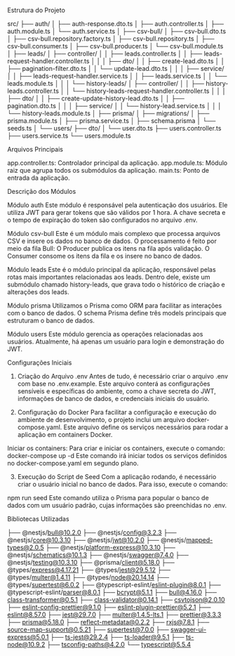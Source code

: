 Estrutura do Projeto

src/
├── auth/
│   ├── auth-response.dto.ts
│   ├── auth.controller.ts
│   ├── auth.module.ts
│   └── auth.service.ts
│
├── csv-bull/
│   ├── csv-bull.dto.ts
│   ├── csv-bull.repository.factory.ts
│   ├── csv-bull.repository.ts
│   ├── csv-bull.consumer.ts
│   ├── csv-bull.producer.ts
│   └── csv-bull.module.ts
│
├── leads/
│   ├── controller/
│   │   ├── leads.controller.ts
│   │   ├── leads-request-handler.controller.ts
│   │
│   ├── dto/
│   │   ├── create-lead.dto.ts
│   │   ├── pagination-filter.dto.ts
│   │   └── update-lead.dto.ts
│   │
│   ├── service/
│   │   ├── leads-request-handler.service.ts
│   │   ├── leads.service.ts
│   │   └── leads.module.ts
│   │
│   └── history-leads/
│       ├── controller/
│       │   ├── history-leads.controller.ts
│       │   └── history-leads-request-handler.controller.ts
│       │
│       ├── dto/
│       │   ├── create-update-history-lead.dto.ts
│       │   ├── pagination.dto.ts
│       │
│       ├── service/
│       │   └── history-lead.service.ts
│       │
│       └── history-leads.module.ts
│
├── prisma/
│   ├── migrations/
│   ├── prisma.module.ts
│   ├── prisma.service.ts
│   ├── schema.prisma
│   └── seeds.ts
│
└── users/
    ├── dto/
    │   └── user.dto.ts
    ├── users.controller.ts
    ├── users.service.ts
    └── users.module.ts


Arquivos Principais

app.controller.ts: Controlador principal da aplicação.
app.module.ts: Módulo raiz que agrupa todos os submódulos da aplicação.
main.ts: Ponto de entrada da aplicação.

Descrição dos Módulos

Módulo auth
Este módulo é responsável pela autenticação dos usuários. Ele utiliza JWT para gerar tokens que são válidos por 1 hora. A chave secreta e o tempo de expiração do token são configurados no arquivo .env.

Módulo csv-bull
Este é um módulo mais complexo que processa arquivos CSV e insere os dados no banco de dados. O processamento é feito por meio da fila Bull:
O Producer publica os itens na fila após validação.
O Consumer consome os itens da fila e os insere no banco de dados.

Módulo leads
Este é o módulo principal da aplicação, responsável pelas rotas mais importantes relacionadas aos leads. Dentro dele, existe um submódulo chamado history-leads, que grava todo o histórico de criação e alterações dos leads.

Módulo prisma
Utilizamos o Prisma como ORM para facilitar as interações com o banco de dados. O schema Prisma define três models principais que estruturam o banco de dados.

Módulo users
Este módulo gerencia as operações relacionadas aos usuários. Atualmente, há apenas um usuário para login e demonstração do JWT.

Configurações Iniciais

1. Criação do Arquivo .env
Antes de tudo, é necessário criar o arquivo .env com base no .env.example. Este arquivo conterá as configurações sensíveis e específicas do ambiente, como a chave secreta do JWT, informações de banco de dados, e credenciais iniciais do usuário.

2. Configuração do Docker
Para facilitar a configuração e execução do ambiente de desenvolvimento, o projeto inclui um arquivo docker-compose.yaml. Este arquivo define os serviços necessários para rodar a aplicação em containers Docker.

Iniciar os containers: 
Para criar e iniciar os containers, execute o comando:
docker-compose up -d
Este comando irá iniciar todos os serviços definidos no docker-compose.yaml em segundo plano.

3. Execução do Script de Seed
Com a aplicação rodando, é necessário criar o usuário inicial no banco de dados. Para isso, execute o comando:

npm run seed
Este comando utiliza o Prisma para popular o banco de dados com um usuário padrão, cujas informações são preenchidas no .env.

Bibliotecas Utilizadas

├── @nestjs/bull@10.2.0
├── @nestjs/config@3.2.3
├── @nestjs/core@10.3.10
├── @nestjs/jwt@10.2.0
├── @nestjs/mapped-types@2.0.5
├── @nestjs/platform-express@10.3.10
├── @nestjs/schematics@10.1.3
├── @nestjs/swagger@7.4.0
├── @nestjs/testing@10.3.10
├── @prisma/client@5.18.0
├── @types/express@4.17.21
├── @types/jest@29.5.12
├── @types/multer@1.4.11
├── @types/node@20.14.14
├── @types/supertest@6.0.2
├── @typescript-eslint/eslint-plugin@8.0.1
├── @typescript-eslint/parser@8.0.1
├── bcrypt@5.1.1
├── bull@4.16.0
├── class-transformer@0.5.1
├── class-validator@0.14.1
├── csvtojson@2.0.10
├── eslint-config-prettier@9.1.0
├── eslint-plugin-prettier@5.2.1
├── eslint@8.57.0
├── jest@29.7.0
├── multer@1.4.5-lts.1
├── prettier@3.3.3
├── prisma@5.18.0
├── reflect-metadata@0.2.2
├── rxjs@7.8.1
├── source-map-support@0.5.21
├── supertest@7.0.0
├── swagger-ui-express@5.0.1
├── ts-jest@29.2.4
├── ts-loader@9.5.1
├── ts-node@10.9.2
├── tsconfig-paths@4.2.0
└── typescript@5.5.4